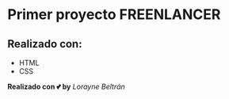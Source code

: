 # Primer proyecto FREENLANCER


## Realizado con:

* HTML 
* CSS


**Realizado con 💕 by**
_Lorayne Beltrán_ 